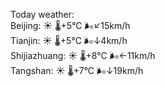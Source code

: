Today weather:  
Beijing: ☀️   🌡️+5°C 🌬️↙15km/h  
Tianjin: ☀️   🌡️+5°C 🌬️↓4km/h  
Shijiazhuang: ☀️   🌡️+8°C 🌬️←11km/h  
Tangshan: ☀️   🌡️+7°C 🌬️↓19km/h  
